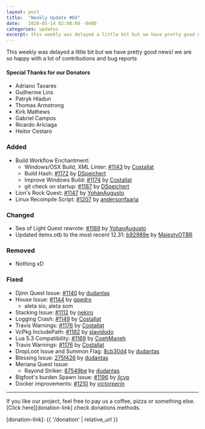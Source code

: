 ```yaml
---
layout: post
title:  "Weekly Update #04"
date:   2020-05-14 02:00:00 -0400
categories: updates
excerpt: this weekly was delayed a little bit but we have pretty good news! we are so happy with a lot of contributions and bug reports
---
```


This weekly was delayed a little bit but we have pretty good news! we are so happy with a lot of contributions and bug reports

#### Special Thanks for our Donators
- Adriano Tavares
- Guilherme Lins
- Patryk Hladun
- Thomas Armstrong
- Kirk Mathews
- Gabriel Campos
- Ricardo Ariciaga
- Heitor Cestaro

### Added
- Build Workflow Enchantment:
  - Windows/OSX Build, XML Linter: [#1143][pr-1143] by [Costallat][gh-costallat]
  - Build Hash: [#1172][pr-1172] by [DSpeichert][gh-dspeichert]
  - Improve Windows Build: [#1174][pr-1174] by [Costallat][gh-costallat]
  - git check on startup: [#1187][pr-1187] by [DSpeichert][gh-dspeichert]
- Lion's Rock Quest: [#1147][pr-1147] by [YohanAugusto][gh-yohanaugusto]
- Linux Recompile Script: [#1207][pr-1207] by [andersonfaaria][gh-andersonfaaria]

### Changed
- Sea of Light Quest rewrote: [#1189][pr-1189] by [YohanAugusto][gh-yohanaugusto]
- Updated items.otb to the most recent 12.31: [b92989e][commit-b92989e] by [MajestyOTBR][gh-majesty]

### Removed
- Nothing xD

### Fixed
- Djinn Quest Issue: [#1140][pr-1140] by [dudantas][gh-dudantas]
- House Issue: [#1144][pr-1144] by [gpedro][gh-gpedro]
  - aleta sio, aleta som
- Stacking Issue: [#1112][pr-1112] by [nekiro][gh-nekiro]
- Logging Crash: [#1149][pr-1149] by [Costallat][gh-costallat]
- Travis Warnings: [#1176][pr-1176] by [Costallat][gh-costallat]
- VcPkg IncludePath: [#1182][pr-1182] by [slavidodo][gh-slavidodo]
- Lua 5.3 Compatibility: [#1169][pr-1169] by [CoehManeh][gh-coehmaneh]
- Travis Warnings: [#1176][pr-1176] by [Costallat][gh-costallat]
- DropLoot Issue and Summon Flag: [8cb30d4][commit-8cb30d4] by [dudantas][gh-dudantas]
- Blessing Issue: [275f426][commit-275f426] by [dudantas][gh-dudantas]
- Meriana Quest Issue:
  - Rayond Striker: [87549be][commit-87549be] by [dudantas][gh-dudantas]
- Bigfoot's burden Spawn Issue: [#1196][pr-1196] by [jlcvp][gh-jlcvp]
- Docker improvements: [#1210][pr-1210] by [victorperin][gh-victorperin]

---

If you like our project, feel free to pay us a coffee, pizza or something else. [Click here][donation-link] check donations methods.

[donation-link]: {{ '/donation' | relative_url }}

[commit-b92989e]: https://github.com/opentibiabr/otservbr-global/commit/b92989e 
[commit-8cb30d4]: https://github.com/opentibiabr/otservbr-global/commit/8cb30d4 
[commit-275f426]: https://github.com/opentibiabr/otservbr-global/commit/275f426 
[commit-87549be]: https://github.com/opentibiabr/otservbr-global/commit/87549be 

[pr-1112]: https://github.com/opentibiabr/otservbr-global/pull/1112
[pr-1140]: https://github.com/opentibiabr/otservbr-global/pull/1140
[pr-1143]: https://github.com/opentibiabr/otservbr-global/pull/1143
[pr-1144]: https://github.com/opentibiabr/otservbr-global/pull/1144
[pr-1147]: https://github.com/opentibiabr/otservbr-global/pull/1147
[pr-1149]: https://github.com/opentibiabr/otservbr-global/pull/1149
[pr-1169]: https://github.com/opentibiabr/otservbr-global/pull/1169
[pr-1172]: https://github.com/opentibiabr/otservbr-global/pull/1172
[pr-1174]: https://github.com/opentibiabr/otservbr-global/pull/1174
[pr-1176]: https://github.com/opentibiabr/otservbr-global/pull/1176
[pr-1176]: https://github.com/opentibiabr/otservbr-global/pull/1176
[pr-1182]: https://github.com/opentibiabr/otservbr-global/pull/1182
[pr-1187]: https://github.com/opentibiabr/otservbr-global/pull/1187
[pr-1189]: https://github.com/opentibiabr/otservbr-global/pull/1189
[pr-1196]: https://github.com/opentibiabr/otservbr-global/pull/1196
[pr-1207]: https://github.com/opentibiabr/otservbr-global/pull/1207
[pr-1210]: https://github.com/opentibiabr/otservbr-global/pull/1210

[gh-andersonfaaria]: https://github.com/andersonfaaria
[gh-coehmaneh]: https://github.com/coehmaneh
[gh-costallat]: https://github.com/costallat
[gh-dspeichert]: https://github.com/dspeichert
[gh-dudantas]: https://github.com/dudantas
[gh-gpedro]: https://github.com/gpedro
[gh-jlcvp]: https://github.com/jlcvp
[gh-majesty]: https://github.com/majestyotbr
[gh-nekiro]: https://github.com/nekiro
[gh-slavidodo]: https://github.com/slavidodo
[gh-victorperin]: https://github.com/victorperin
[gh-yohanaugusto]: https://github.com/yohanaugusto